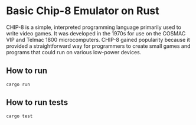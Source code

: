 # Basic Chip-8 Emulator on Rust

CHIP-8 is a simple, interpreted programming language primarily used to write video games. It was developed in the 1970s for use on the COSMAC VIP and Telmac 1800 microcomputers. CHIP-8 gained popularity because it provided a straightforward way for programmers to create small games and programs that could run on various low-power devices.

## How to run

```
cargo run
```

## How to run tests

```
cargo test
```
